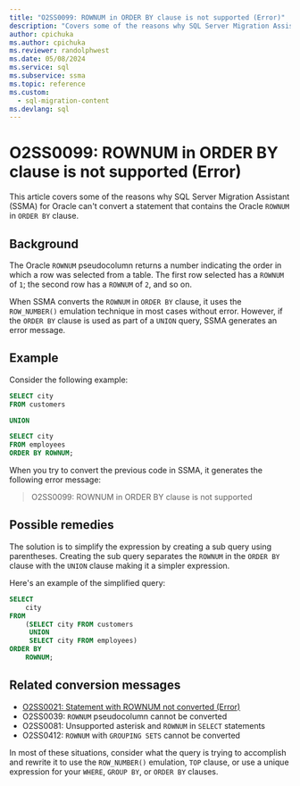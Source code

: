 ```yaml
---
title: "O2SS0099: ROWNUM in ORDER BY clause is not supported (Error)"
description: "Covers some of the reasons why SQL Server Migration Assistant (SSMA) for Oracle cannot convert a statement that contains the Oracle ROWNUM in ORDER BY clause."
author: cpichuka
ms.author: cpichuka
ms.reviewer: randolphwest
ms.date: 05/08/2024
ms.service: sql
ms.subservice: ssma
ms.topic: reference
ms.custom:
  - sql-migration-content
ms.devlang: sql
---
```


# O2SS0099: ROWNUM in ORDER BY clause is not supported (Error)

This article covers some of the reasons why SQL Server Migration Assistant (SSMA) for Oracle can't convert a statement that contains the Oracle `ROWNUM` in `ORDER BY` clause.

## Background

The Oracle `ROWNUM` pseudocolumn returns a number indicating the order in which a row was selected from a table. The first row selected has a `ROWNUM` of `1`; the second row has a `ROWNUM` of `2`, and so on.

When SSMA converts the `ROWNUM` in `ORDER BY` clause, it uses the `ROW_NUMBER()` emulation technique in most cases without error. However, if the `ORDER BY` clause is used as part of a `UNION` query, SSMA generates an error message.

## Example

Consider the following example:

```sql
SELECT city
FROM customers

UNION

SELECT city
FROM employees
ORDER BY ROWNUM;
```

When you try to convert the previous code in SSMA, it generates the following error message:

> O2SS0099: ROWNUM in ORDER BY clause is not supported

## Possible remedies

The solution is to simplify the expression by creating a sub query using parentheses. Creating the sub query separates the `ROWNUM` in the `ORDER BY` clause with the `UNION` clause making it a simpler expression.

Here's an example of the simplified query:

```sql
SELECT
    city
FROM
    (SELECT city FROM customers
     UNION
     SELECT city FROM employees)
ORDER BY
    ROWNUM;
```

## Related conversion messages

- [O2SS0021: Statement with ROWNUM not converted (Error)](o2ss0021.md)
- O2SS0039: `ROWNUM` pseudocolumn cannot be converted
- O2SS0081: Unsupported asterisk and `ROWNUM` in `SELECT` statements
- O2SS0412: `ROWNUM` with `GROUPING SETS` cannot be converted

In most of these situations, consider what the query is trying to accomplish and rewrite it to use the `ROW_NUMBER()` emulation, `TOP` clause, or use a unique expression for your `WHERE`, `GROUP BY`, or `ORDER BY` clauses.
